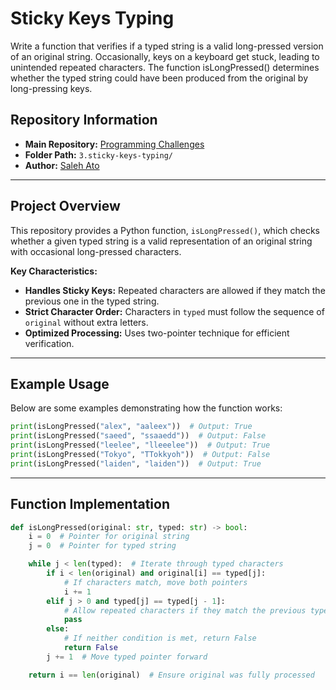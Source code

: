 # **Sticky Keys Typing**

Write a function that verifies if a typed string is a valid long-pressed version of an original string. Occasionally, keys on a keyboard get stuck, leading to unintended repeated characters. The function isLongPressed() determines whether the typed string could have been produced from the original by long-pressing keys.

## **Repository Information**
- **Main Repository:** [Programming Challenges](https://github.com/saleh-ato/programming-challenges)
- **Folder Path:** `3.sticky-keys-typing/`
- **Author:** [Saleh Ato](https://github.com/saleh-ato)

---

## **Project Overview**
This repository provides a Python function, `isLongPressed()`, which checks whether a given typed string is a valid representation of an original string with occasional long-pressed characters.


**Key Characteristics:**
- **Handles Sticky Keys:** Repeated characters are allowed if they match the previous one in the typed string.
- **Strict Character Order:** Characters in `typed` must follow the sequence of `original` without extra letters.
- **Optimized Processing:** Uses two-pointer technique for efficient verification.

---

## **Example Usage**
Below are some examples demonstrating how the function works:

```python
print(isLongPressed("alex", "aaleex"))  # Output: True
print(isLongPressed("saeed", "ssaaedd"))  # Output: False
print(isLongPressed("leelee", "lleeelee"))  # Output: True
print(isLongPressed("Tokyo", "TTokkyoh"))  # Output: False
print(isLongPressed("laiden", "laiden"))  # Output: True
```

---

## **Function Implementation**
```python
def isLongPressed(original: str, typed: str) -> bool:
    i = 0  # Pointer for original string
    j = 0  # Pointer for typed string

    while j < len(typed):  # Iterate through typed characters
        if i < len(original) and original[i] == typed[j]:  
            # If characters match, move both pointers
            i += 1
        elif j > 0 and typed[j] == typed[j - 1]:  
            # Allow repeated characters if they match the previous typed letter
            pass
        else:
            # If neither condition is met, return False
            return False
        j += 1  # Move typed pointer forward

    return i == len(original)  # Ensure original was fully processed
```